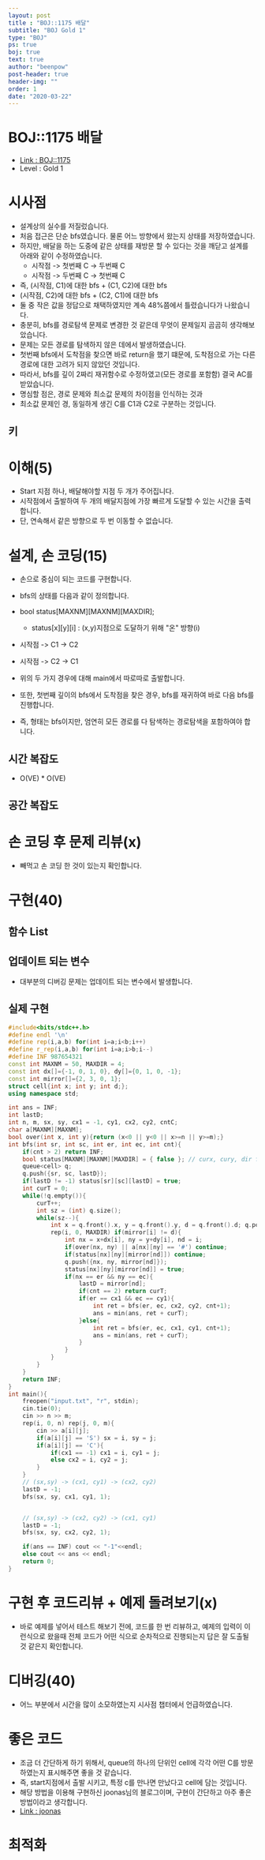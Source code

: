 ```yaml
---
layout: post
title : "BOJ::1175 배달"
subtitle: "BOJ Gold 1"
type: "BOJ"
ps: true
boj: true
text: true
author: "beenpow"
post-header: true
header-img: ""
order: 1
date: "2020-03-22"
---
```


# BOJ::1175 배달
- [Link : BOJ::1175](https://www.acmicpc.net/problem/1175)
- Level : Gold 1

# 시사점
- 설계상의 실수를 저질렀습니다.
- 처음 접근은 단순 bfs였습니다. 물론 어느 방향에서 왔는지 상태를 저장하였습니다.
- 하지만, 배달을 하는 도중에 같은 상태를 재방문 할 수 있다는 것을 깨닫고 설계를 아래와 같이
  수정하였습니다.
  - 시작점 -> 첫번째 C -> 두번째 C
  - 시작점 -> 두번째 C -> 첫번째 C
- 즉, (시작점, C1)에 대한 bfs + (C1, C2)에 대한 bfs
- (시작점, C2)에 대한 bfs + (C2, C1)에 대한 bfs
- 둘 중 작은 값을 정답으로 채택하였지만 계속 48%쯤에서 틀렸습니다가 나왔습니다.
- 충분히, bfs를 경로탐색 문제로 변경한 것 같은데 무엇이 문제일지 곰곰히 생각해보았습니다.
- 문제는 모든 경로를 탐색하지 않은 데에서 발생하였습니다.
- 첫번째 bfs에서 도착점을 찾으면 바로 return을 했기 떄문에, 도착점으로 가는 다른 경로에 대한 고려가
  되지 않았던 것입니다.
- 따라서, bfs를 깊이 2짜리 재귀함수로 수정하였고(모든 경로를 포함함) 결국 AC를 받았습니다.
- 명심할 점은, 경로 문제와 최소값 문제의 차이점을 인식하는 것과
- 최소값 문제인 경, 동일하게 생긴 C를 C1과 C2로 구분하는 것입니다. 

## 키

# 이해(5)
- Start 지점 하나, 배달해야할 지점 두 개가 주어집니다.
- 시작점에서 출발하여 두 개의 배달지점에 가장 빠르게 도달할 수 있는 시간을 출력합니다.
- 단, 연속해서 같은 방향으로 두 번 이동할 수 없습니다.


# 설계, 손 코딩(15)
- 손으로 중심이 되는 코드를 구현합니다.
- bfs의 상태를 다음과 같이 정의합니다.
- bool status[MAXNM][MAXNM][MAXDIR];
  - status[x][y][i] : (x,y)지점으로 도달하기 위해 "온" 방향(i)

- 시작점 -> C1 -> C2
- 시작점 -> C2 -> C1 
- 위의 두 가지 경우에 대해 main에서 따로따로 출발합니다.
- 또한, 첫번째 깊이의 bfs에서 도착점을 찾은 경우, bfs를 재귀하여 바로 다음 bfs를 진행합니다.
- 즉, 형태는 bfs이지만, 엄연히 모든 경로를 다 탐색하는 경로탐색을 포함하여야 합니다.

## 시간 복잡도
- O(VE) * O(VE)

## 공간 복잡도

# 손 코딩 후 문제 리뷰(x)
- 빼먹고 손 코딩 한 것이 있는지 확인합니다.

# 구현(40)

## 함수 List 

## 업데이트 되는 변수
- 대부분의 디버깅 문제는 업데이트 되는 변수에서 발생합니다.

## 실제 구현 

```cpp
#include<bits/stdc++.h>
#define endl '\n'
#define rep(i,a,b) for(int i=a;i<b;i++)
#define r_rep(i,a,b) for(int i=a;i>b;i--)
#define INF 987654321
const int MAXNM = 50, MAXDIR = 4;
const int dx[]={-1, 0, 1, 0}, dy[]={0, 1, 0, -1};
const int mirror[]={2, 3, 0, 1};
struct cell{int x; int y; int d;};
using namespace std;

int ans = INF;
int lastD;
int n, m, sx, sy, cx1 = -1, cy1, cx2, cy2, cntC;
char a[MAXNM][MAXNM];
bool over(int x, int y){return (x<0 || y<0 || x>=n || y>=m);}
int bfs(int sr, int sc, int er, int ec, int cnt){
    if(cnt > 2) return INF;
    bool status[MAXNM][MAXNM][MAXDIR] = { false }; // curx, cury, dir from
    queue<cell> q;
    q.push({sr, sc, lastD});
    if(lastD != -1) status[sr][sc][lastD] = true;
    int curT = 0;
    while(!q.empty()){
        curT++;
        int sz = (int) q.size();
        while(sz--){
            int x = q.front().x, y = q.front().y, d = q.front().d; q.pop();
            rep(i, 0, MAXDIR) if(mirror[i] != d){
                int nx = x+dx[i], ny = y+dy[i], nd = i;
                if(over(nx, ny) || a[nx][ny] == '#') continue;
                if(status[nx][ny][mirror[nd]]) continue;
                q.push({nx, ny, mirror[nd]});
                status[nx][ny][mirror[nd]] = true;
                if(nx == er && ny == ec){
                    lastD = mirror[nd];
                    if(cnt == 2) return curT;
                    if(er == cx1 && ec == cy1){
                        int ret = bfs(er, ec, cx2, cy2, cnt+1);
                        ans = min(ans, ret + curT);
                    }else{
                        int ret = bfs(er, ec, cx1, cy1, cnt+1);
                        ans = min(ans, ret + curT);
                    }
                }
            }
        }
    }
    return INF;
}
int main(){
    freopen("input.txt", "r", stdin);
    cin.tie(0);
    cin >> n >> m;
    rep(i, 0, n) rep(j, 0, m){
        cin >> a[i][j];
        if(a[i][j] == 'S') sx = i, sy = j;
        if(a[i][j] == 'C'){
            if(cx1 == -1) cx1 = i, cy1 = j;
            else cx2 = i, cy2 = j;
        }
    }
    // (sx,sy) -> (cx1, cy1) -> (cx2, cy2)
    lastD = -1;
    bfs(sx, sy, cx1, cy1, 1);


    // (sx,sy) -> (cx2, cy2) -> (cx1, cy1)
    lastD = -1;
    bfs(sx, sy, cx2, cy2, 1);

    if(ans == INF) cout << "-1"<<endl;
    else cout << ans << endl;
    return 0;
}
```

# 구현 후 코드리뷰 + 예제 돌려보기(x)
- 바로 예제를 넣어서 테스트 해보기 전에, 코드를 한 번 리뷰하고, 예제의 입력이 이런식으로 왔을때
  전체 코드가 어떤 식으로 순차적으로 진행되는지 답은 잘 도출될 것 같은지 확인합니다.

# 디버깅(40)
- 어느 부분에서 시간을 많이 소모하였는지 시사점 챕터에서 언급하였습니다.

# 좋은 코드
- 조금 더 간단하게 하기 위해서, queue의 하나의 단위인 cell에 각각 어떤 C를 방문하였는지 표시해주면
  좋을 것 같습니다.
- 즉, start지점에서 출발 시키고, 특정 c를 만나면 만났다고 cell에 담는 것입니다.
- 해당 방법을 이용해 구현하신 joonas님의 블로그이며, 구현이 간단하고 아주 좋은 방법이라고
  생각합니다.
- [Link : joonas](http://joonas-yoon.blogspot.com/2016/03/1175.html)

# 최적화
